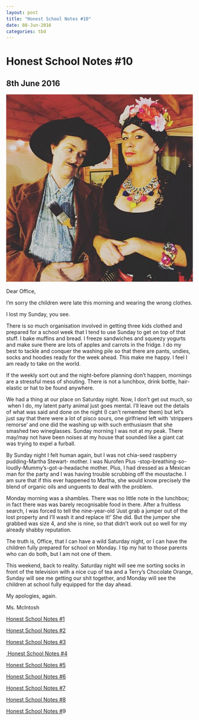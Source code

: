 ```yaml
---
layout: post
title: "Honest School Notes #10"
date: 08-Jun-2016
categories: tbd
---
```


# Honest School Notes #10

## 8th June 2016

<img class="photo-horiz" src="/images/2016/06/diego.jpg" />

Dear Office, 

I’m sorry the children were late this morning and wearing the wrong clothes.

I lost my Sunday,   you see.

There is so much organisation involved in getting three kids clothed and prepared for a school week that I tend to use Sunday to get on top of that stuff. I bake muffins and bread. I freeze sandwiches and squeezy yogurts and make sure there are lots of apples and carrots in the fridge. I do my best to tackle and conquer the washing pile so that there are pants, undies, socks and hoodies ready for the week ahead. This make me happy. I feel I am ready to take on the world.

If the weekly sort out and the night-before planning don’t happen, mornings are a stressful mess of shouting. There is not a lunchbox, drink bottle, hair-elastic or hat to be found anywhere.

We had a thing at our place on Saturday night. Now, I don’t get out much, so  when I do, my latent party animal just goes mental. I’ll leave out the details of what was said and done on the night (I can’t remember them) but let’s just say that there were a lot of pisco sours, one girlfriend left with ‘strippers remorse’ and one did the washing up with such enthusiasm that she smashed two wineglasses. Sunday morning I was not at my peak. There may/may not have been noises at my house that sounded like a giant cat was trying to expel a furball.

By Sunday night I felt human again, but I was not chia-seed raspberry pudding-Martha Stewart- mother. I was Nurofen Plus -stop-breathing-so-loudly-Mummy’s-got-a-headache mother. Plus, I had dressed as a Mexican man for the party and I was having trouble scrubbing off the moustache. I am sure that if this ever happened to Martha, she would know precisely the blend of organic oils and unguents to deal with the problem.

Monday morning was a shambles. There was no little note in the lunchbox; in fact there was was barely recognisable food in there. After a fruitless search, I was forced to tell the nine-year-old ‘Just grab a jumper out of the lost property and I’ll wash it and replace it!’ She did. But the jumper she grabbed was size 4, and she is nine, so that didn’t work out so well for my already shabby reputation.

The truth is, Office, that I can have a wild Saturday night, or I can have the children fully prepared for school on Monday. I tip my hat to those parents who can do both, but I am not one of them.

This weekend, back to reality. Saturday night will see me sorting socks in front of the television with a nice cup of tea and a Terry’s Chocolate Orange, Sunday will see me getting our shit together, and Monday will see the children at school fully equipped for the day ahead.

My apologies, again.

Ms. McIntosh

<a href="http://mogantosh.com/honest-school-notes-1/">Honest School Notes #1</a>

<a href="http://mogantosh.com/honest-school-notes-2/">Honest School Notes #2</a>

<a href="http://mogantosh.com/honest-school-notes-3/">Honest School Notes #3</a>

<a href="http://mogantosh.com/honest-school-notes-4/"> Honest School Notes #4</a>

<a href="http://mogantosh.com/honest-school-notes-5/">Honest School Notes #5</a>

<a href="http://mogantosh.com/honest-school-notes-6/">Honest School Notes #6</a>

<a href="http://mogantosh.com/honest-school-notes-8/">Honest School Notes #7</a>

<a href="http://mogantosh.com/honest-school-notes-8-2/">Honest School Notes #8</a>

<a href="http://mogantosh.com/honest-school-notes-9-3/">Honest School Notes #</a>9

 
